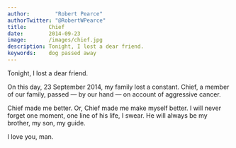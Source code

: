 ```yaml
---
author:        "Robert Pearce"
authorTwitter: "@RobertWPearce"
title:       Chief
date:        2014-09-23
image:       /images/chief.jpg
description: Tonight, I lost a dear friend.
keywords:    dog passed away
---
```


Tonight, I lost a dear friend.

On this day, 23 September 2014, my family lost a constant. Chief, a member of our family, passed &mdash; by our hand &mdash; on account of aggressive cancer.

Chief made me better. Or, Chief made me make myself better.
I will never forget one moment, one line of his life, I swear.
He will always be my brother, my son, my guide.

I love you, man.
